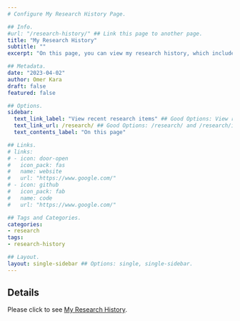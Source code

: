 ```yaml
---
# Configure My Research History Page.

## Info.
#url: "/research-history/" ## Link this page to another page.
title: "My Research History"
subtitle: ""
excerpt: "On this page, you can view my research history, which includes my experience in research, publications, working papers, and ongoing projects." ## Shown on the Research Main Page, but does not shown on the Research Page.

## Metadata.
date: "2023-04-02"
author: Omer Kara
draft: false
featured: false

## Options.
sidebar:
  text_link_label: "View recent research items" ## Good Options: View recent research items and Subscribe via RSS.
  text_link_url: /research/ ## Good Options: /research/ and /research/index.xml.
  text_contents_label: "On this page"

## Links.
# links:
# - icon: door-open
#   icon_pack: fas
#   name: website
#   url: "https://www.google.com/"
# - icon: github
#   icon_pack: fab
#   name: code
#   url: "https://www.google.com/"

## Tags and Categories.
categories:
- research
tags:
- research-history

## Layout.
layout: single-sidebar ## Options: single, single-sidebar.
---
```




## Details
Please click to see [My Research History](/research-history/).

